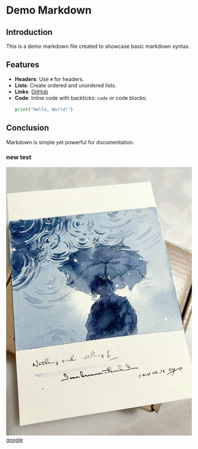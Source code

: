 # Demo Markdown

## Introduction
This is a demo markdown file created to showcase basic markdown syntax.

## Features
- **Headers**: Use `#` for headers.
- **Lists**: Create ordered and unordered lists.
- **Links**: [GitHub](https://github.com)
- **Code**: Inline code with backticks: `code` or code blocks:
    ```python
    print("Hello, World!")
    ```

## Conclusion
Markdown is simple yet powerful for documentation.


### new test
![](water.jpg)
[google](http://google.com)
